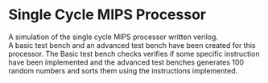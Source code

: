 # Single Cycle MIPS Processor
A simulation of the single cycle MIPS processor written verilog.  
A basic test bench and an advanced test bench have been created for this processor. The Basic test bench checks verifies if some specific instruction have been implemented and the advanced test benches generates 100 random numbers and sorts them using the instructions implemented.
